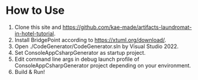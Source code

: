 # How to Use 
1. Clone this site and https://github.com/kae-made/artifacts-laundromat-in-hotel-tutorial.  
1. Install BridgePoint according to https://xtuml.org/download/.  
1. Open ./CodeGenerator/CodeGenerator.sln by Visual Studio 2022.  
1. Set ConsoleAppCsharpGenerator as startup project.   
1. Edit command line args in debug launch profile of ConsoleAppCsharpGenerator project depending on your environment.  
6. Build & Run!

